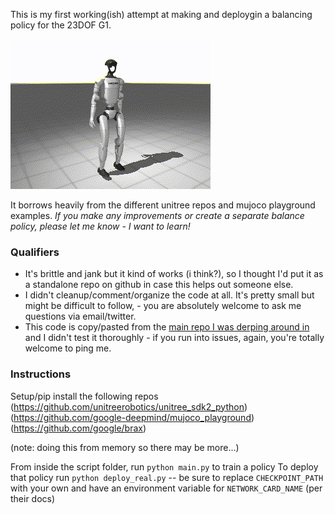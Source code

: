 This is my first working(ish) attempt at making and deploygin a balancing policy for the 23DOF G1.

![policy output](output.gif)

It borrows heavily from the different unitree repos and mujoco playground examples.
*If you make any improvements or create a separate balance policy, please let me know - I want to learn!*

### Qualifiers
* It's brittle and jank but it kind of works (i think?), so I thought I'd put it as a standalone repo on github in case this helps out someone else.
* I didn't cleanup/comment/organize the code at all. It's pretty small but might be difficult to follow, - you are absolutely welcome to ask me questions via email/twitter.
* This code is copy/pasted from the [main repo I was derping around in](https://github.com/jloganolson/g1_mjx_helloworld) and I didn't test it thoroughly - if you run into issues, again, you're totally welcome to ping me.



### Instructions
Setup/pip install the following repos 
(https://github.com/unitreerobotics/unitree_sdk2_python)
(https://github.com/google-deepmind/mujoco_playground)
(https://github.com/google/brax)

(note: doing this from memory so there may be more...)

From inside the script folder, run `python main.py` to train a policy
To deploy that policy run `python deploy_real.py` -- be sure to replace `CHECKPOINT_PATH` with your own and have an environment variable for `NETWORK_CARD_NAME` (per their docs)



